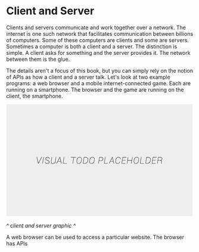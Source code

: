 # Client and Server

Clients and servers communicate and work together over a network. The internet is one such network that facilitates communication between billions of computers. Some of these computers are clients and some are servers. Sometimes a computer is both a client and a server. The distinction is simple. A client asks for something and the server provides it. The network between them is the glue.

The details aren't a focus of this book, but you can simply rely on the notion of APIs as how a client and a server talk. Let's look at two example programs: a web browser and a mobile internet-connected game. Each are running on a smartphone. The browser and the game are running on the client, the smartphone.

![alt text](../assets/visual-todo-placeholder.jpg "Client and Server")

*^ client and server graphic ^*

A web browser can be used to access a particular website. The browser has APIs
